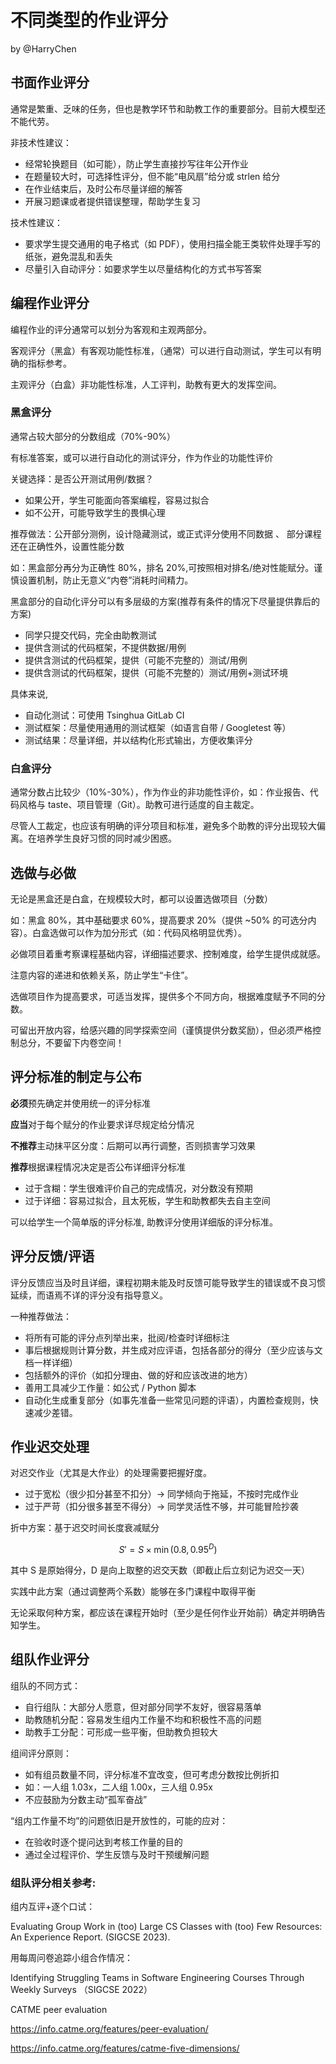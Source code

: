 # 不同类型的作业评分

by @HarryChen 

## 书面作业评分

通常是繁重、乏味的任务，但也是教学环节和助教工作的重要部分。目前大模型还不能代劳。

非技术性建议：

- 经常轮换题目（如可能），防止学生直接抄写往年公开作业
- 在题量较大时，可选择性评分，但不能“电风扇”给分或 strlen 给分
- 在作业结束后，及时公布尽量详细的解答
- 开展习题课或者提供错误整理，帮助学生复习

技术性建议：

- 要求学生提交通用的电子格式（如 PDF），使用扫描全能王类软件处理手写的纸张，避免混乱和丢失
- 尽量引入自动评分：如要求学生以尽量结构化的方式书写答案

## 编程作业评分 

编程作业的评分通常可以划分为客观和主观两部分。

客观评分（黑盒）有客观功能性标准，（通常）可以进行自动测试，学生可以有明确的指标参考。

主观评分（白盒）非功能性标准，人工评判，助教有更大的发挥空间。

### 黑盒评分

通常占较大部分的分数组成（70%-90%）

有标准答案，或可以进行自动化的测试评分，作为作业的功能性评价

关键选择：是否公开测试用例/数据？

- 如果公开，学生可能面向答案编程，容易过拟合
- 如不公开，可能导致学生的畏惧心理

推荐做法：公开部分测例，设计隐藏测试，或正式评分使用不同数据
、
部分课程还在正确性外，设置性能分数

如：黑盒部分再分为正确性 80%，排名 20%,可按照相对排名/绝对性能赋分。谨慎设置机制，防止无意义“内卷”消耗时间精力。

黑盒部分的自动化评分可以有多层级的方案(推荐有条件的情况下尽量提供靠后的方案)

- 同学只提交代码，完全由助教测试
- 提供含测试的代码框架，不提供数据/用例
- 提供含测试的代码框架，提供（可能不完整的）测试/用例
- 提供含测试的代码框架，提供（可能不完整的）测试/用例+测试环境

具体来说,

- 自动化测试：可使用 Tsinghua GitLab CI
- 测试框架：尽量使用通用的测试框架（如语言自带 / Googletest 等）
- 测试结果：尽量详细，并以结构化形式输出，方便收集评分

### 白盒评分

通常分数占比较少（10%-30%），作为作业的非功能性评价，如：作业报告、代码风格与 taste、项目管理（Git）。助教可进行适度的自主裁定。

尽管人工裁定，也应该有明确的评分项目和标准，避免多个助教的评分出现较大偏离。在培养学生良好习惯的同时减少困惑。

## 选做与必做

无论是黑盒还是白盒，在规模较大时，都可以设置选做项目（分数）	

如：黑盒 80%，其中基础要求 60%，提高要求 20%（提供 ~50% 的可选分内容）。白盒选做可以作为加分形式（如：代码风格明显优秀）。

必做项目着重考察课程基础内容，详细描述要求、控制难度，给学生提供成就感。

注意内容的递进和依赖关系，防止学生“卡住”。

选做项目作为提高要求，可适当发挥，提供多个不同方向，根据难度赋予不同的分数。

可留出开放内容，给感兴趣的同学探索空间（谨慎提供分数奖励），但必须严格控制总分，不要留下内卷空间！


## 评分标准的制定与公布

**必须**预先确定并使用统一的评分标准

**应当**对于每个赋分的作业要求详尽规定给分情况

**不推荐**主动抹平区分度：后期可以再行调整，否则损害学习效果

**推荐**根据课程情况决定是否公布详细评分标准

- 过于含糊：学生很难评价自己的完成情况，对分数没有预期
- 过于详细：容易过拟合，且太死板，学生和助教都失去自主空间

可以给学生一个简单版的评分标准, 助教评分使用详细版的评分标准。

## 评分反馈/评语

评分反馈应当及时且详细，课程初期未能及时反馈可能导致学生的错误或不良习惯延续，而语焉不详的评分没有指导意义。

一种推荐做法：

- 将所有可能的评分点列举出来，批阅/检查时详细标注
- 事后根据规则计算分数，并生成对应评语，包括各部分的得分（至少应该与文档一样详细）
- 包括额外的评价（如扣分理由、做的好和应该改进的地方）
- 善用工具减少工作量：如公式 / Python 脚本
- 自动化生成重复部分（如事先准备一些常见问题的评语），内置检查规则，快速减少差错。

## 作业迟交处理

对迟交作业（尤其是大作业）的处理需要把握好度。

- 过于宽松（很少扣分甚至不扣分）→ 同学倾向于拖延，不按时完成作业
- 过于严苛（扣分很多甚至不得分）→ 同学灵活性不够，并可能冒险抄袭

折中方案：基于迟交时间长度衰减赋分

$$ S' = S \times \min(0.8, 0.95^D) $$

其中 S 是原始得分，D 是向上取整的迟交天数（即截止后立刻记为迟交一天）

实践中此方案（通过调整两个系数）能够在多门课程中取得平衡

无论采取何种方案，都应该在课程开始时（至少是任何作业开始前）确定并明确告知学生。

## 组队作业评分

组队的不同方式：

- 自行组队：大部分人愿意，但对部分同学不友好，很容易落单
- 助教随机分配：容易发生组内工作量不均和积极性不高的问题
- 助教手工分配：可形成一些平衡，但助教负担较大

组间评分原则：

- 如有组员数量不同，评分标准不宜改变，但可考虑分数按比例折扣
- 如：一人组 1.03x，二人组 1.00x，三人组 0.95x
- 不应鼓励为分数主动“孤军奋战”

“组内工作量不均”的问题依旧是开放性的，可能的应对：

- 在验收时逐个提问达到考核工作量的目的
- 通过全过程评价、学生反馈与及时干预缓解问题

### 组队评分相关参考:

组内互评+逐个口试： 

Evaluating Group Work in (too) Large CS Classes with (too) Few Resources: An Experience Report.  (SIGCSE 2023). 

用每周问卷追踪小组合作情况：

Identifying Struggling Teams in Software Engineering Courses Through Weekly Surveys （SIGCSE 2022）

CATME peer evaluation

https://info.catme.org/features/peer-evaluation/

https://info.catme.org/features/catme-five-dimensions/
